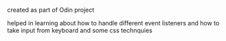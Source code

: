 created as part of Odin project 

helped in learning about how to handle different event listeners and how to take input from keyboard and some css technquies